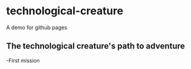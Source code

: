 # technological-creature

A demo for github pages

## The technological creature's path to adventure

-First mission
